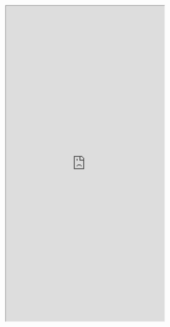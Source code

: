 <iframe 
src="https://coda.io/embed/jD38E5fJk_/#Full-Active-Inference-Ontology_tuuOJ_Ew/r253&view=full&viewMode=embedplay&hideSections=true" 
width=900 
height=1000 
style="max-width: 100%;" 
allow="fullscreen">
</iframe>